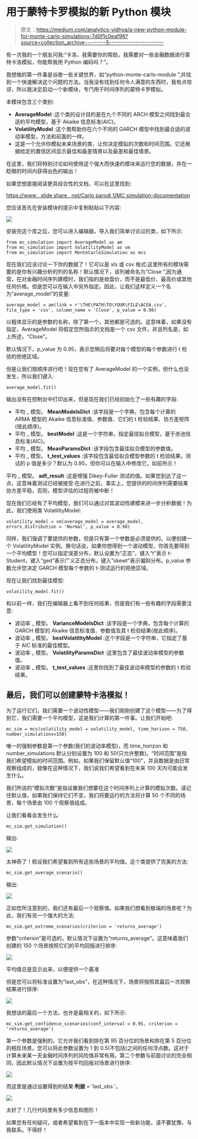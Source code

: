 # 用于蒙特卡罗模拟的新 Python 模块

> 原文：<https://medium.com/analytics-vidhya/a-new-python-module-for-monte-carlo-simulations-7d0f1c0eaf96?source=collection_archive---------5----------------------->

有一次我的一个朋友问我:“卡洛，我需要你的帮助，我需要对一些金融数据进行蒙特卡洛模拟，你能帮我用 Python 编码吗？”。

我想做的第一件事是谷歌一些关键世界，如“python-monte-carlo-module ”,并找到一个快速解决这个问题的方法。当我没有找到任何令人满意的东西时，我有点惊讶，所以我决定启动一个新模块，专门用于时间序列的蒙特卡罗模拟。

本模块包含三个类别:

*   **AverageModel** :这个类的设计目的是在九个不同的 ARCH 模型之间找到最合适的平均模型，基于 Akaike 信息标准(AIC)。
*   **VolatilityModel** :这个类帮助你在六个不同的 GARCH 模型中找到最合适的波动率模型，方法和前面的一样。
*   这是一个允许你模拟未来场景的类，让你决定模拟的次数和时间范围。它还根据给定的置信区间显示最佳和最差情景以及最差和最佳情景。

在这里，我们将特别讨论如何使用这个强大而快速的模块来运行您的数据，并在一眨眼的时间内获得出色的输出！

如果您想直接阅读更具综合性的文档，可以在这里找到:

[https://www . slide share . net/Carlo parodi 1/MC simulation-documentation](https://www.slideshare.net/CarloParodi1/mcsimulation-documentation)

您应该首先在安装模块的提示中复制粘贴以下内容:

![](img/5b2d4926e64185d8a0f161e376117a91.png)

安装完这个库之后，您可以进入编辑器，导入我们简单讨论过的类，如下所示:

```
from mc_simulation import AverageModel as am
from mc_simulation import VolatilityModel as vm
from mc_simulation import MonteCarloSimulation as mcs
```

现在我们应该讨论一下你的数据了！它可以是 xls 或 csv 格式:这里所有的模块需要的是你有兴趣分析的列的名称！默认情况下，该列被命名为“Close ”,因为通常，在对金融时间序列建模时，我们指的是收盘价，而不是最低价、最高价或其他任何价格。但是您可以在输入中另外指定。因此，让我们这样定义一个名为“average_model”的变量:

```
average_model = am(link = r'\THE\PATH\TO\YOUR\FILE\ACEA.csv', file_type = 'csv', column_name = 'Close', p_value = 0.98)
```

以粗体显示的是参数的名称，除了第一个，其他都是可选的。这意味着，如果没有指定，AverageModel 将假定您所指示的文档是一个 csv 文件，并且列名是，如上所述，“Close”。

默认情况下，p_value 为 0.95，表示您稍后将要对每个模型的每个参数进行 t 检验的拒绝区域。

但是让我们按顺序进行吧！现在您有了 AverageModel 的一个实例，但什么也没发生，所以我们键入:

```
average_model.fit()
```

输出没有在控制台中打印出来，但是现在我们已经初始化了一些有趣的字段:

*   平均 _ 模型。 **MeanModelsDict** :该字段是一个字典，包含每个计算的 ARMA 模型的 Akaike 信息标准值、参数值、它们的 t 检验结果、协方差矩阵(按此顺序)。
*   平均 _ 模型。 **bestModel** :这是一个字符串，指定最佳拟合模型，基于赤池信息标准(AIC)。
*   平均 _ 模型。 **MeanParamsDict** :该字段包含最佳拟合模型的参数值。
*   平均 _ 模型。 **t_test_values** :该字段包含最佳拟合模型参数的 t 检验结果。测试的 p 值是多少？默认为 0.95，但你可以在输入中修改它，如前所示！

平均 _ 模型。 **adf_result** :这是增强 Dikey-Fuller 测试的值。如果您到达了这一点，这意味着测试已经被接受:在进行之前，事实上，您提供的时间序列需要结果协方差平稳，否则，模型评估的过程将被中断！

现在我们已经有了平均模型，我们可以通过对其波动性建模来进一步分析数据！为此，我们使用类 VolatilityModel:

```
volatility_model = vm(average_model = average_model, errors_distribution = 'Normal', p_value = 0.98)
```

同样，我们强调了要提供的参数，但是只有第一个参数是必须提供的，以便创建一个 VolatilityModel 实例。换句话说，如果你想得到一个波动模型，你首先要得到一个平均模型！您可以指定误差分布，默认设置为“正态”，键入“t”表示 t-Student，键入“ged”表示广义正态分布，键入“skewt”表示偏斜分布。p_value 参数允许您决定 GARCH 模型每个参数的 t-测试运行的拒绝区域。

现在让我们找到最佳模型:

```
volatility_model.fit()
```

和以前一样，我们在编辑器上看不到任何结果，但是我们有一些有趣的字段需要注意:

*   波动率 _ 模型。 **VarianceModelsDict** :该字段是一个字典，包含每个计算的 GARCH 模型的 Akaike 信息标准值、参数值及其 t 检验结果(按此顺序)。
*   波动率 _ 模型。 **bestVolatilityModel** :这个字段是一个字符串，它指定了基于 AIC 标准的最佳模型。
*   波动率 _ 模型。 **VolatilityParamsDict** :这里包含了最佳波动率模型的参数值。
*   波动率 _ 模型。 **t_test_values** :这里你找到了最佳波动率模型的参数的 t 检验结果。

## **最后，我们可以创建蒙特卡洛模拟！**

为了运行它们，我们需要一个波动性模型——我们刚刚创建了这个模型——为了得到它，我们需要一个平均模型，这是我们计算的第一件事。让我们开始吧:

```
mc_sim = mcs(volatility_model = volatility_model, time_horizon = 750, number_simulations=150)
```

唯一的强制参数是第一个参数(我们的波动率模型)，而 time_horizon 和 number_simulations 默认分别设置为 100 和 50(只允许整数)。“时间范围”是指我们希望模拟的时间范围。例如，如果我们保留默认值“100”，并且数据是由日常观察组成的，就像在这种情况下，我们说我们希望看到在未来 100 天内可能会发生什么。

我们所说的“模拟次数”是指设置我们想要在这个时间序列上计算的模拟次数。请记住默认值，如果我们保持它们不变，我们将要运行的方法将计算 50 个不同的场景，每个场景由 100 个观察值组成。

让我们看看会发生什么:

```
mc_sim.get_simulation()
```

输出:

![](img/3d7b8c1fb92f7fa265a95b89acd0ed24.png)

太神奇了！假设我们希望看到所有这些场景的平均值。这个类提供了完美的方法:

```
mc_sim.get_average_scenario()
```

输出:

![](img/2253f15eee675384440ed5770857ce2e.png)

正如您所注意到的，我们还有最后一个观察值。如果我们想看到极端的场景呢？为此，我们有另一个强大的方法:

```
mc_sim.get_extreme_scenarios(criterion = 'returns_average')
```

参数“criterion”是可选的，默认情况下设置为“returns_average”。这意味着我们创建的 150 个场景按照它们的平均回报进行排序:

![](img/d84f8c9794ebd76291c3d4e8f0addc25.png)

平均值总是显示出来，以便提供一个基准

但是您可以将标准设置为“last_obs”，在这种情况下，场景将按照其最后一次观察结果进行排序:

![](img/67135aa177561f283efb519632f3a058.png)

我想谈的最后一个方法，也许是最相关的，如下所示:

```
mc_sim.get_confidence_scenarios(conf_interval = 0.95, criterion = 'returns_average')
```

第一个参数是强制的，它允许我们看到排在第 95 百分位的场景和排在第 5 百分位的相反场景。您可以将此参数设置为 1 到 0.5(不包括)之间的任何浮点数。这对于计算未来某一天金融时间序列的风险值非常有用。第二个参数与前面讨论的完全相同，因此默认情况下设置为按平均回报对场景进行排序:

![](img/e1d0c36ab3e7968e088fafdccfacb376.png)

而这里是通过设置得到的结果:**判据** = 'last_obs '。

![](img/993638b1db1455e81fe415ff00553aab.png)

太好了！几行代码里有多少信息和图形！

如果您有任何疑问，或者希望看到在下一版本中实现一些新功能，请不要犹豫，与我联系。干得好！
